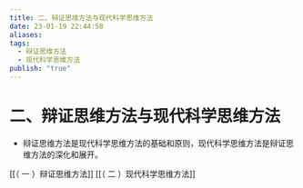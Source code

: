```yaml
---
title: 二、辩证思维方法与现代科学思维方法
date: 23-01-19 22:44:58
aliases: 
tags:
  - 辩证思维方法
  - 现代科学思维方法
publish: "true"
---
```


# 二、辩证思维方法与现代科学思维方法

- 辩证思维方法是现代科学思维方法的基础和原则，现代科学思维方法是辩证思维方法的深化和展开。

[[（ 一 ）辩证思维方法]]
[[（ 二 ）现代科学思维方法]]
